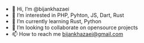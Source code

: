 - 👋 Hi, I’m @bijankhazaei
- 👀 I’m interested in PHP, Pyhton, JS, Dart, Rust
- 🌱 I’m currently learning Rust, Python
- 💞️ I’m looking to collaborate on opensource projects
- 📫 How to reach me bijankhazaei@gmail.com

<!---
bijankhazaei/bijankhazaei is a ✨ special ✨ repository because its `README.md` (this file) appears on your GitHub profile.
You can click the Preview link to take a look at your changes.
--->
